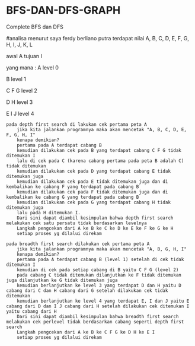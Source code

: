 # BFS-DAN-DFS-GRAPH
Complete BFS dan DFS

#analisa menurut saya ferdy berliano putra
terdapat nilai A, B, C, D, E, F, G, H, I, J, K, L

awal A tujuan I

yang mana :
A level 0

B level 1

C F G level 2

D   H level 3

E  I J level 4

	pada depth first search di lakukan cek pertama peta A
		jika kita jalankan programnya maka akan mencetak "A, B, C, D, E, F, G, H, I"
		kenapa demikian?
		pertama pada A terdapat cabang B
		kemudian dilakukan cek pada B yang terdapat cabang C F G tidak ditemukan I
		lalu di cek pada C (karena cabang pertama pada peta B adalah C) tidak ditemukan 
		kemudian dilakukan cek pada D yang terdapat cabang E tidak ditemukan juga
		kemudian dilakukan cek pada E tidak ditemukan juga dan di kembalikan ke cabang F yang terdapat pada cabang B
		kemudian dilakukan cek pada F tidak ditemukan juga dan di kembalikan ke cabang G yang terdapat pada cabang B
		kemudian dilakukan cek pada G yang terdapat cabang H tidak ditemukan juga
		lalu pada H ditemukan I.
		Dari sini dapat diambil kesimpulan bahwa depth first search melakukan cek satu persatu tidak berdasarkan levelnya 
		Langkah pengcekan dari A ke B ke C ke D ke E ke F ke G ke H
		setiap proses yg dilalui direkam

	pada breadth first search dilakukan cek pertama peta A
		jika kita jalankan programnya maka akan mencetak "A, B, G, H, I"
		kenapa demikian?
		pertama pada A terdapat cabang B (level 1) setelah di cek tidak ditemukan I
		kemudian di cek pada setiap cabang di B yaitu C F G (level 2)
		pada cabang C tidak ditemukan dilanjutkan ke F tidak ditemukan juga dilanjutkan ke G tidak ditemukan juga
		kemudian berlanjutkan ke level 3 yang terdapat D dan H yaitu D cabang dari C dan H cabang dari G setelah dilakukan cek tidak ditemukan
		kemudian berlanjutkan ke level 4 yang terdapat E, I dan J yaitu E cabang dari D dan I J cabang dari H setelah dilakukan cek ditemukan I yaitu cabang dari H
		Dari sini dapat diambil kesimpulan bahwa breadth first search melakukan cek perlevel tidak berdasarkan cabang seperti depth first search 
		Langkah pengcekan dari A ke B ke C F G ke D H ke E I
		setiap proses yg dilalui direkam

